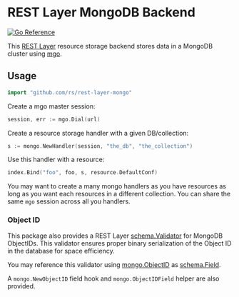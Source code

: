 # REST Layer MongoDB Backend

[![Go Reference](https://pkg.go.dev/badge/github.com/searis/rest-layer/storers/mongo.svg)](https://pkg.go.dev/github.com/searis/rest-layer/storers/mongo)

This [REST Layer](https://github.com/searis/rest-layer) resource storage backend stores data in a MongoDB cluster using [mgo](https://godoc.org/labix.org/v2/mgo).

## Usage

```go
import "github.com/rs/rest-layer-mongo"
```

Create a mgo master session:

```go
session, err := mgo.Dial(url)
```

Create a resource storage handler with a given DB/collection:

```go
s := mongo.NewHandler(session, "the_db", "the_collection")
```

Use this handler with a resource:

```go
index.Bind("foo", foo, s, resource.DefaultConf)
```

You may want to create a many mongo handlers as you have resources as long as you want each resources in a different collection. You can share the same `mgo` session across all you handlers.

### Object ID

This package also provides a REST Layer [schema.Validator](https://godoc.org/github.com/searis/rest-layer/schema#Validator) for MongoDB ObjectIDs. This validator ensures proper binary serialization of the Object ID in the database for space efficiency.

You may reference this validator using [mongo.ObjectID](https://godoc.org/github.com/rs/rest-layer-mongo#ObjectID) as [schema.Field](https://godoc.org/github.com/searis/rest-layer/schema#Field).

A `mongo.NewObjectID` field hook and `mongo.ObjectIDField` helper are also provided.
